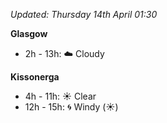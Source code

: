 *Updated: Thursday 14th April 01:30*

**Glasgow**

* 2h - 13h: :cloud: Cloudy

**Kissonerga**

* 4h - 11h: :sunny: Clear
* 12h - 15h: :cyclone: Windy (:sunny:)
